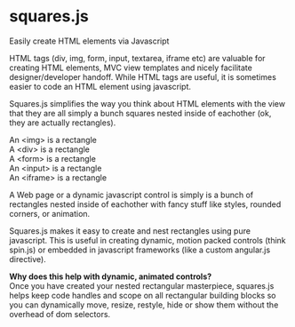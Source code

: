 squares.js
==========

Easily create HTML elements via Javascript

HTML tags (div, img, form, input, textarea, iframe etc) are valuable for creating HTML elements, MVC view templates and nicely facilitate designer/developer handoff.  While HTML tags are useful, it is sometimes easier to code an HTML element using javascript.  

Squares.js simplifies the way you think about HTML elements with the view that they are all simply a bunch squares nested inside of eachother (ok, they are actually rectangles).  

An \<img\> is a rectangle<br/>
A \<div\> is a rectangle<br/>
A \<form\> is a rectangle<br/>
An \<input\> is a rectangle<br/>
An \<iframe\> is a rectangle<br/>

A Web page or a dynamic javascript control is simply is a bunch of rectangles nested inside of eachother with fancy stuff like styles, rounded corners, or animation. 

Squares.js makes it easy to create and nest rectangles using pure javascript.  This is useful in creating dynamic, motion packed controls (think spin.js) or embedded in javascript frameworks (like a custom angular.js directive).  

<b>Why does this help with dynamic, animated controls?</b><br/>
Once you have created your nested rectangular masterpiece, squares.js helps keep code handles and scope on all rectangular building blocks so you can dynamically move, resize, restyle, hide or show them without the overhead of dom selectors.  

